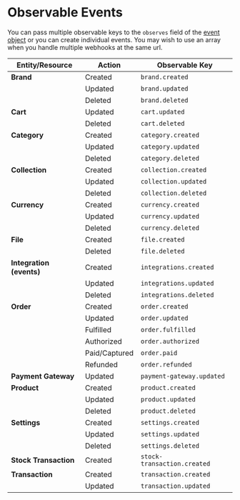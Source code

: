 # Observable Events

You can pass multiple observable keys to the `observes` field of the [event object](./#event-object) or you can create individual events. You may wish to use an array when you handle multiple webhooks at the same url.

| **Entity/Resource** | **Action** | **Observable Key** |
| --- | --- | --- |
| **Brand** | Created | `brand.created` |
|  | Updated | `brand.updated` |
|  | Deleted | `brand.deleted` |
| **Cart** | Updated | `cart.updated` |
|  | Deleted | `cart.deleted` |
| **Category** | Created | `category.created` |
|  | Updated | `category.updated` |
|  | Deleted | `category.deleted` |
| **Collection** | Created | `collection.created` |
|  | Updated | `collection.updated` |
|  | Deleted | `collection.deleted` |
| **Currency** | Created | `currency.created` |
|  | Updated | `currency.updated` |
|  | Deleted | `currency.deleted` |
| **File** | Created | `file.created` |
|  | Deleted | `file.deleted` |
| **Integration \(events\)** | Created | `integrations.created` |
|  | Updated | `integrations.updated` |
|  | Deleted | `integrations.deleted` |
| **Order** | Created | `order.created` |
|  | Updated | `order.updated` |
|  | Fulfilled | `order.fulfilled` |
|  | Authorized | `order.authorized` |
|  | Paid/Captured | `order.paid` |
|  | Refunded | `order.refunded` |
| **Payment Gateway** | Updated | `payment-gateway.updated` |
| **Product** | Created | `product.created` |
|  | Updated | `product.updated` |
|  | Deleted | `product.deleted` |
| **Settings** | Created | `settings.created` |
|  | Updated | `settings.updated` |
|  | Deleted | `settings.deleted` |
| **Stock Transaction** | Created | `stock-transaction.created` |
| **Transaction** | Created | `transaction.created` |
|  | Updated | `transaction.updated` |

